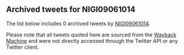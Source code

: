 ## Archived tweets for NIGI09061014

The list below includes 0 archived tweets by
[NIGI09061014](https://twitter.com/NIGI09061014).

Please note that all tweets quoted here are sourced from the
[Wayback Machine](https://web.archive.org) and were not directly accessed through the Twitter API or
any Twitter client.


